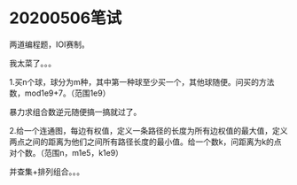 # 20200506笔试

两道编程题，IOI赛制。

我太菜了。。。

1.买n个球，球分为m种，其中第一种球至少买一个，其他球随便。问买的方法数，mod1e9+7。（范围1e9）

暴力求组合数逆元随便搞一搞就过了。

2.给一个连通图，每边有权值，定义一条路径的长度为所有边权值的最大值，定义两点之间的距离为他们之间所有路径长度的最小值。给一个数k，问距离为k的点对个数。（范围n，m1e5，k1e9）

并查集+排列组合。。。